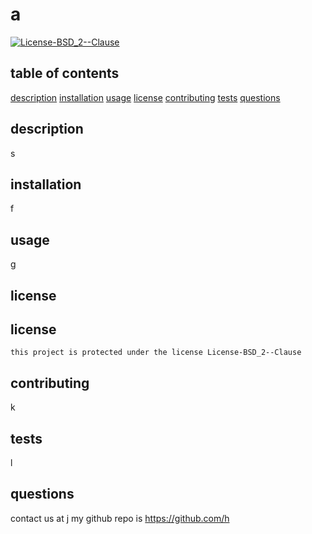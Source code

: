 # a

  [![License-BSD_2--Clause](https://img.shields.io/badge/License-BSD_2--Clause-blue.svg)](https://opensource.org/licenses/BSD-2-Clause)

  ## table of contents
  [description](#description)
  [installation](#installation)
  [usage](#usage)
  [license](#license)
  [contributing](contributing)
  [tests](tests)
  [questions](questions)

  ## description
  s

  ## installation
  f

  ## usage
  g

  ## license
  ## license
    this project is protected under the license License-BSD_2--Clause

  ## contributing
  k

  ## tests
  l

  ## questions
  contact us at j
  my github repo is https://github.com/h
